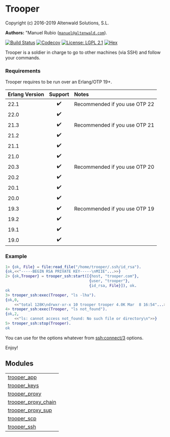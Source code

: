 

# Trooper #

Copyright (c) 2016-2019 Altenwald Solutions, S.L.

__Authors:__ "Manuel Rubio ([`manuel@altenwald.com`](mailto:manuel@altenwald.com)).

[![Build Status](https://img.shields.io/travis/army-cat/trooper/master.svg)](https://travis-ci.org/army-cat/trooper)
[![Codecov](https://img.shields.io/codecov/c/github/army-cat/trooper.svg)](https://codecov.io/gh/army-cat/trooper)
[![License: LGPL 2.1](https://img.shields.io/github/license/army-cat/trooper.svg)](https://raw.githubusercontent.com/army-cat/trooper/master/COPYING)
[![Hex](https://img.shields.io/hexpm/v/trooper.svg)](https://hex.pm/packages/trooper)

Trooper is a soldier in charge to go to other machines (via SSH) and follow your commands.


### <a name="Requirements">Requirements</a> ###

Trooper requires to be run over an Erlang/OTP 19+.

| Erlang Version | Support | Notes |
|:---|:---:|:---|
| 22.1 | :heavy_check_mark: | Recommended if you use OTP 22 |
| 22.0 | :heavy_check_mark: | |
| 21.3 | :heavy_check_mark: | Recommended if you use OTP 21 |
| 21.2 | :heavy_check_mark: | |
| 21.1 | :heavy_check_mark: | |
| 21.0 | :heavy_check_mark: | |
| 20.3 | :heavy_check_mark: | Recommended if you use OTP 20 |
| 20.2 | :heavy_check_mark: | |
| 20.1 | :heavy_check_mark: | |
| 20.0 | :heavy_check_mark: | |
| 19.3 | :heavy_check_mark: | Recommended if you use OTP 19 |
| 19.2 | :heavy_check_mark: | |
| 19.1 | :heavy_check_mark: | |
| 19.0 | :heavy_check_mark: | |


### <a name="Example">Example</a> ###

```erlang
1> {ok, File} = file:read_file("/home/trooper/.ssh/id_rsa").
{ok,<<"-----BEGIN RSA PRIVATE KEY-----\nMIIE"...>>}
2> {ok,Trooper} = trooper_ssh:start([{host, "trooper.com"},
                                     {user, "trooper"},
                                     {id_rsa, File}]), ok.
ok
3> trooper_ssh:exec(Trooper, "ls -lha").
{ok,0,
    <<"total 128K\ndrwxr-xr-x 10 trooper trooper 4.0K Mar  8 16:54"...>>}
4> trooper_ssh:exec(Trooper, "ls not_found").
{ok,2,
    <<"ls: cannot access not_found: No such file or directory\n">>}
5> trooper_ssh:stop(Trooper).
ok
```

You can use for the options whatever from [ssh:connect/3](http://erlang.org/doc/man/ssh.md#connect-3) options.

Enjoy!


## Modules ##


<table width="100%" border="0" summary="list of modules">
<tr><td><a href="http://github.com/army-cat/trooper/blob/master/doc/trooper_app.md" class="module">trooper_app</a></td></tr>
<tr><td><a href="http://github.com/army-cat/trooper/blob/master/doc/trooper_keys.md" class="module">trooper_keys</a></td></tr>
<tr><td><a href="http://github.com/army-cat/trooper/blob/master/doc/trooper_proxy.md" class="module">trooper_proxy</a></td></tr>
<tr><td><a href="http://github.com/army-cat/trooper/blob/master/doc/trooper_proxy_chain.md" class="module">trooper_proxy_chain</a></td></tr>
<tr><td><a href="http://github.com/army-cat/trooper/blob/master/doc/trooper_proxy_sup.md" class="module">trooper_proxy_sup</a></td></tr>
<tr><td><a href="http://github.com/army-cat/trooper/blob/master/doc/trooper_scp.md" class="module">trooper_scp</a></td></tr>
<tr><td><a href="http://github.com/army-cat/trooper/blob/master/doc/trooper_ssh.md" class="module">trooper_ssh</a></td></tr></table>

